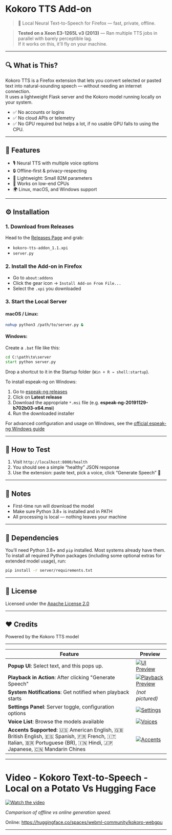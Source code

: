 # Kokoro TTS Add-on

> 🧠 Local Neural Text-to-Speech for Firefox — fast, private, offline.

> **Tested on a Xeon E3-1265L v3 (2013)** — Ran multiple TTS jobs in parallel with barely perceptible lag.  
> If it works on this, it'll fly on your machine.

---

## 🔍 What is This?

Kokoro TTS is a Firefox extension that lets you convert selected or pasted text into natural-sounding speech — without needing an internet connection.  
It uses a lightweight Flask server and the Kokoro model running locally on your system.

- ✅ No accounts or logins
- ✅ No cloud APIs or telemetry
- ✅ No GPU required but helps a lot, if no usable GPU falls to using the CPU.

---

## 🚀 Features

- 🎙️ Neural TTS with multiple voice options
- 🔒 Offline-first & privacy-respecting
- 🧊 Lightweight: Small 82M parameters
- 🥔 Works on low-end CPUs
- 🌍 Linux, macOS, and Windows support

---

## ⚙️ Installation

### 1. Download from Releases

Head to the [Releases Page](https://github.com/pinguy/kokoro-tts-addon/releases) and grab:

- `kokoro-tts-addon_1.1.xpi`
- `server.py`

### 2. Install the Add-on in Firefox

- Go to `about:addons`
- Click the gear icon → `Install Add-on From File...`
- Select the `.xpi` you downloaded

### 3. Start the Local Server

#### macOS / Linux:
```bash
nohup python3 /path/to/server.py &
```

#### Windows:
Create a `.bat` file like this:
```bat
cd C:\path\to\server
start python server.py
```
Drop a shortcut to it in the Startup folder (`Win + R → shell:startup`).

To install espeak-ng on Windows:
1. Go to [espeak-ng releases](https://github.com/espeak-ng/espeak-ng/releases)
2. Click on **Latest release**
3. Download the appropriate `*.msi` file (e.g. **espeak-ng-20191129-b702b03-x64.msi**)
4. Run the downloaded installer

For advanced configuration and usage on Windows, see the [official espeak-ng Windows guide](https://github.com/espeak-ng/espeak-ng/blob/master/docs/guide.md)

---

## 🧪 How to Test

1. Visit `http://localhost:8000/health`  
2. You should see a simple “healthy” JSON response
3. Use the extension: paste text, pick a voice, click “Generate Speech” 🎉

---

## 📌 Notes

- First-time run will download the model
- Make sure Python 3.8+ is installed and in PATH
- All processing is local — nothing leaves your machine

---

## 🧩 Dependencies

You’ll need Python 3.8+ and `pip` installed. Most systems already have them.  
To install all required Python packages (including some optional extras for extended model usage), run:

```bash
pip install -r server/requirements.txt
```

---

## 📄 License

Licensed under the [Apache License 2.0](LICENSE)

---

## ❤️ Credits

Powered by the Kokoro TTS model

---

| Feature                                                          | Preview                                                                                 |
| ---------------------------------------------------------------- | --------------------------------------------------------------------------------------- |
| **Popup UI**: Select text, and this pops up.              | [![UI Preview](https://i.imgur.com/zXvETFV.png)](https://i.imgur.com/zXvETFV.png)       |
| **Playback in Action**: After clicking "Generate Speech"         | [![Playback Preview](https://i.imgur.com/STeXJ78.png)](https://i.imgur.com/STeXJ78.png) |
| **System Notifications**: Get notified when playback starts      | *(not pictured)*                                             |
| **Settings Panel**: Server toggle, configuration options         | [![Settings](https://i.imgur.com/wNOgrnZ.png)](https://i.imgur.com/wNOgrnZ.png)         |
| **Voice List**: Browse the models available                      | [![Voices](https://i.imgur.com/3fTutUR.png)](https://i.imgur.com/3fTutUR.png)           |
| **Accents Supported**: 🇺🇸 American English, 🇬🇧 British English, 🇪🇸 Spanish, 🇫🇷 French, 🇮🇹 Italian, 🇧🇷 Portuguese (BR), 🇮🇳 Hindi, 🇯🇵 Japanese,  🇨🇳 Mandarin Chines | [![Accents](https://i.imgur.com/lc7qgYN.png)](https://i.imgur.com/lc7qgYN.png)          |

---

# Video - Kokoro Text-to-Speech - Local on a Potato Vs Hugging Face 

[![Watch the video](https://img.youtube.com/vi/6AVZFwWllgU/hqdefault.jpg)](https://www.youtube.com/watch?v=6AVZFwWllgU)

*Comparison of offline vs online generation speed.*

Online: https://huggingface.co/spaces/webml-community/kokoro-webgpu

---
